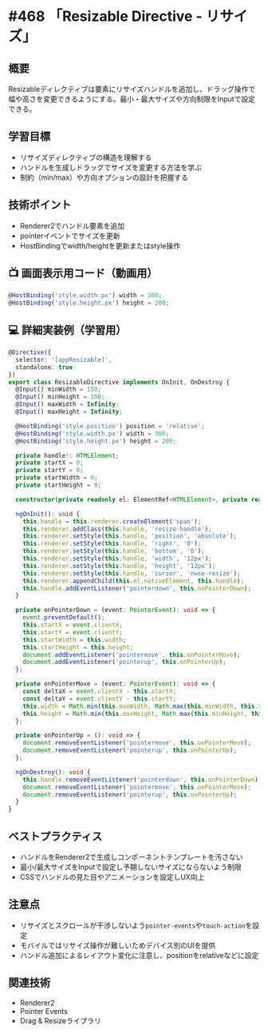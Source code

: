 # #468 「Resizable Directive - リサイズ」

## 概要
Resizableディレクティブは要素にリサイズハンドルを追加し、ドラッグ操作で幅や高さを変更できるようにする。最小・最大サイズや方向制限をInputで設定できる。

## 学習目標
- リサイズディレクティブの構造を理解する
- ハンドルを生成しドラッグでサイズを変更する方法を学ぶ
- 制約（min/max）や方向オプションの設計を把握する

## 技術ポイント
- Renderer2でハンドル要素を追加
- pointerイベントでサイズを更新
- HostBindingでwidth/heightを更新またはstyle操作

## 📺 画面表示用コード（動画用）
```typescript
@HostBinding('style.width.px') width = 300;
@HostBinding('style.height.px') height = 200;
```

## 💻 詳細実装例（学習用）
```typescript
@Directive({
  selector: '[appResizable]',
  standalone: true
})
export class ResizableDirective implements OnInit, OnDestroy {
  @Input() minWidth = 150;
  @Input() minHeight = 100;
  @Input() maxWidth = Infinity;
  @Input() maxHeight = Infinity;

  @HostBinding('style.position') position = 'relative';
  @HostBinding('style.width.px') width = 300;
  @HostBinding('style.height.px') height = 200;

  private handle!: HTMLElement;
  private startX = 0;
  private startY = 0;
  private startWidth = 0;
  private startHeight = 0;

  constructor(private readonly el: ElementRef<HTMLElement>, private readonly renderer: Renderer2) {}

  ngOnInit(): void {
    this.handle = this.renderer.createElement('span');
    this.renderer.addClass(this.handle, 'resize-handle');
    this.renderer.setStyle(this.handle, 'position', 'absolute');
    this.renderer.setStyle(this.handle, 'right', '0');
    this.renderer.setStyle(this.handle, 'bottom', '0');
    this.renderer.setStyle(this.handle, 'width', '12px');
    this.renderer.setStyle(this.handle, 'height', '12px');
    this.renderer.setStyle(this.handle, 'cursor', 'nwse-resize');
    this.renderer.appendChild(this.el.nativeElement, this.handle);
    this.handle.addEventListener('pointerdown', this.onPointerDown);
  }

  private onPointerDown = (event: PointerEvent): void => {
    event.preventDefault();
    this.startX = event.clientX;
    this.startY = event.clientY;
    this.startWidth = this.width;
    this.startHeight = this.height;
    document.addEventListener('pointermove', this.onPointerMove);
    document.addEventListener('pointerup', this.onPointerUp);
  };

  private onPointerMove = (event: PointerEvent): void => {
    const deltaX = event.clientX - this.startX;
    const deltaY = event.clientY - this.startY;
    this.width = Math.min(this.maxWidth, Math.max(this.minWidth, this.startWidth + deltaX));
    this.height = Math.min(this.maxHeight, Math.max(this.minHeight, this.startHeight + deltaY));
  };

  private onPointerUp = (): void => {
    document.removeEventListener('pointermove', this.onPointerMove);
    document.removeEventListener('pointerup', this.onPointerUp);
  };

  ngOnDestroy(): void {
    this.handle.removeEventListener('pointerdown', this.onPointerDown);
    document.removeEventListener('pointermove', this.onPointerMove);
    document.removeEventListener('pointerup', this.onPointerUp);
  }
}
```

## ベストプラクティス
- ハンドルをRenderer2で生成しコンポーネントテンプレートを汚さない
- 最小/最大サイズをInputで設定し予期しないサイズにならないよう制限
- CSSでハンドルの見た目やアニメーションを設定しUX向上

## 注意点
- リサイズとスクロールが干渉しないよう`pointer-events`や`touch-action`を設定
- モバイルではリサイズ操作が難しいためデバイス別のUIを提供
- ハンドル追加によるレイアウト変化に注意し、positionをrelativeなどに設定

## 関連技術
- Renderer2
- Pointer Events
- Drag & Resizeライブラリ
